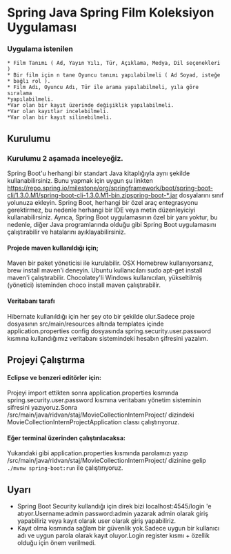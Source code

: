 # Spring Java Spring Film Koleksiyon Uygulaması

  ### Uygulama istenilen 
    * Film Tanımı ( Ad, Yayın Yılı, Tür, Açıklama, Medya, Dil seçenekleri )
    * Bir film için n tane Oyuncu tanımı yapılabilmeli ( Ad Soyad, isteğe
    * bağlı rol ).
    * Film Adı, Oyuncu Adı, Tür ile arama yapılabilmeli, yıla göre sıralama
    *yapılabilmeli.
    *Var olan bir kayıt üzerinde değişiklik yapılabilmeli.
    *Var olan kayıtlar incelebilmeli.
    *Var olan bir kayıt silinebilmeli.


## Kurulumu 
### Kurulumu 2 aşamada inceleyeğiz.
Spring Boot'u herhangi bir standart Java kitaplığıyla aynı şekilde kullanabilirsiniz. Bunu yapmak için uygun şu linkten https://repo.spring.io/milestone/org/springframework/boot/spring-boot-cli/1.3.0.M1/spring-boot-cli-1.3.0.M1-bin.zipspring-boot-*.jar dosyalarını sınıf yolunuza ekleyin. Spring Boot, herhangi bir özel araç entegrasyonu gerektirmez, bu nedenle herhangi bir IDE veya metin düzenleyiciyi kullanabilirsiniz. Ayrıca, Spring Boot uygulamasının özel bir yanı yoktur, bu nedenle, diğer Java programlarında olduğu gibi Spring Boot uygulamasını çalıştırabilir ve hatalarını ayıklayabilirsiniz.
#### Projede maven kullanıldığı için;
 Maven bir paket yöneticisi ile kurulabilir. OSX Homebrew kullanıyorsanız, brew install maven'i deneyin. Ubuntu kullanıcıları sudo apt-get install maven'i çalıştırabilir. Chocolatey'li Windows kullanıcıları, yükseltilmiş (yönetici) isteminden choco install maven çalıştırabilir.

#### Veritabanı tarafı 
Hibernate kullanıldığı için her şey oto bir şekilde olur.Sadece proje dosyasının src/main/resources altında templates içinde application.properties  config dosyasında spring.security.user.password kısmına kullandığımız veritabanı sistemindeki hesabın şifresini yazalım.

## Projeyi Çalıştırma
#### Eclipse ve benzeri editörler için: 
 Projeyi import ettikten sonra application.properties kısmında spring.security.user.password kısmına veritabanı yönetim sisteminin sifresini yazıyoruz.Sonra /src/main/java/ridvan/staj/MovieCollectionInternProject/ dizindeki MovieCollectionInternProjectApplication classı çalıştırıyoruz.
#### Eğer terminal üzerinden çalıştırılacaksa:
Yukarıdaki gibi application.properties kısmında parolamızı yazıp /src/main/java/ridvan/staj/MovieCollectionInternProject/ dizinine gelip 
 `./mvnw spring-boot:run` ile çalıştırıyoruz.

## Uyarı
* Spring Boot Security kullandığı için direk bizi localhost:4545/login 'e atıyor.Username:admin password:admin yazarak admin olarak giriş yapabiliriz veya kayıt olarak user olarak giriş yapabiliriz.
* Kayıt olma kısmında sağlam bir güvenlik yok.Sadece uygun bir kullanıcı adı ve uygun parola olarak kayıt oluyor.Login register kısmı + özellik olduğu için önem verilmedi.
